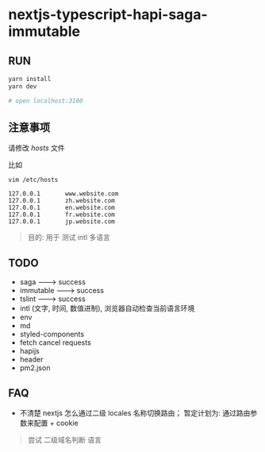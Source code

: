# nextjs-typescript-hapi-saga-immutable

## RUN
```bash
yarn install
yarn dev

# open localhost:3100
```

## 注意事项
请修改 *hosts* 文件

比如
```shell
vim /etc/hosts

127.0.0.1       www.website.com
127.0.0.1       zh.website.com
127.0.0.1       en.website.com
127.0.0.1       fr.website.com
127.0.0.1       jp.website.com
```

> 目的: 用于 测试 intl 多语言

## TODO
* saga ---> success
* immutable ---> success
* tslint ---> success
* intl (文字, 时间, 数值进制), 浏览器自动检查当前语言环境
* env
* md
* styled-components
* fetch cancel requests
* hapijs
* header
* pm2.json

## FAQ
* 不清楚 nextjs 怎么通过二级 locales 名称切换路由； 暂定计划为: 通过路由参数来配置 + cookie
> 尝试 二级域名判断 语言
